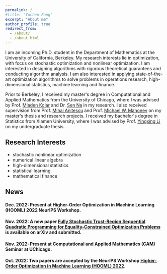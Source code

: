```yaml
---
permalink: /
#title: "Yuchen Fang"
excerpt: "About me"
author_profile: true
redirect_from: 
  - /about/
  - /about.html
---
```


I am an incoming Ph.D. student in the Department of Mathematics at the University of California, Berkeley. My research interests lie in optimization, with focus on stochastic optimization and nonlinear optimization. I am interested in designing algorithms with rigorous theoretical guarantees and conducting algorithm analysis. I am also interested in applying state-of-the-art optimization algorithms to solve problems in operations research, high-dimensional statistics, machine learning and finance.

Prior to Berkeley, I received my master's degree in Computational and Applied Mathematics from the University of Chicago, where I was advised by Prof. [Mladen Kolar](https://www.chicagobooth.edu/faculty/directory/k/mladen-kolar) and Dr. [Sen Na](https://mkolar.coffeejunkies.org/authors/sen-na/) in my research. I also received supervision from Prof. [Mihai Anitescu](https://stat.uchicago.edu/people/profile/mihai-anitescu/) and Prof. [Michael W. Mahoney](https://www.stat.berkeley.edu/~mmahoney/) on my master's thesis and research projects. I received my bachelor's degree in Statistics from Xiamen University, where I was advised by Prof. [Yingxing Li](https://wise.xmu.edu.cn/english/info/1062/1347.htm) on my undergraduate thesis.

## Research Interests

* stochastic nonlinear optimization
* numerical linear algebra
* high-dimensional statistics
* statistical learning
* mathematical finance




## News

#### Dec. 2022: Present at Higher-Order Optimization in Machine Learning (HOOML) 2022 NeurIPS Workshop.

#### Nov. 2022: A new paper [Fully Stochastic Trust-Region Sequential Quadratic Programming for Equality-Constrained Optimization Problems](https://arxiv.org/abs/2211.15943) is available on arXiv and submitted.

#### Nov. 2022: Present at Computational and Applied Mathematics (CAM) Seminar at UChicago.

#### Oct. 2022: Two papers are accepted by the NeurIPS Workshop [Higher-Order Optimization in Machine Learning (HOOML) 2022](https://order-up-ml.github.io).
